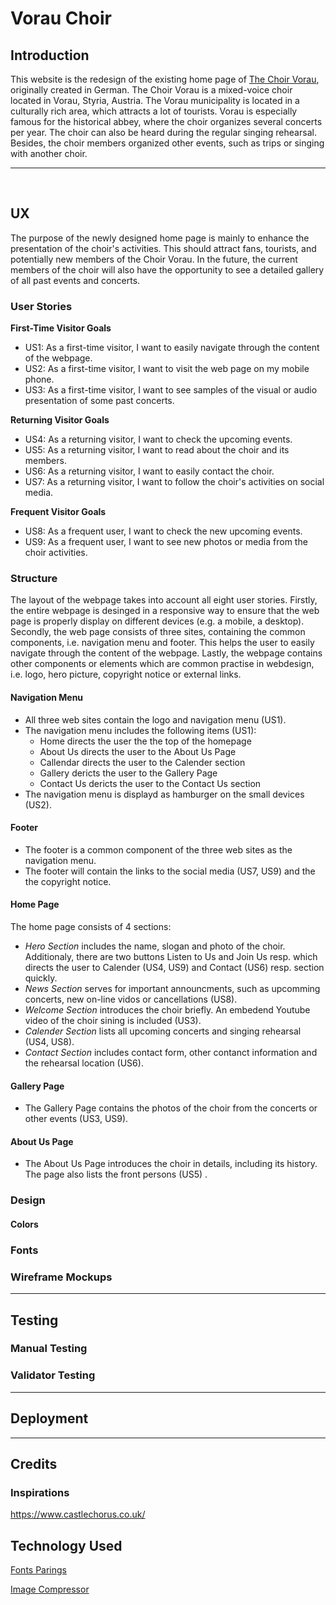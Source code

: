# Vorau Choir

## Introduction

This website is the redesign of the existing home page of [The Choir Vorau](http://www.mgv-vorau.at/), originally created in German. The Choir Vorau is a mixed-voice choir located in Vorau, Styria, Austria. The Vorau municipality is located in a culturally rich area, which attracts a lot of tourists. Vorau is especially famous for the historical abbey, where the choir organizes several concerts per year. The choir can also be heard during the regular singing rehearsal. Besides, the choir members organized other events, such as trips or singing with another choir.

--- 
<br>

## UX
The purpose of the newly designed home page is mainly to enhance the presentation of the choir's activities. This should attract fans, tourists, and potentially new members of the Choir Vorau. In the future, the current members of the choir will also have the opportunity to see a detailed gallery of all past events and concerts.

### User Stories

**First-Time Visitor Goals**
- US1: As a first-time visitor, I want to easily navigate through the content of the webpage.
- US2: As a first-time visitor, I want to visit the web page on my mobile phone.
- US3: As a first-time visitor, I want to see samples of the visual or audio presentation of some past concerts.

**Returning Visitor Goals**
- US4: As a returning visitor, I want to check the upcoming events.
- US5: As a returning visitor, I want to read about the choir and its members.
- US6: As a returning visitor, I want to easily contact the choir.
- US7: As a returning visitor, I want to follow the choir's activities on social media.

**Frequent Visitor Goals**
- US8: As a frequent user, I want to check the new upcoming events.
- US9: As a frequent user, I want to see new photos or media from the choir activities.

### Structure
The layout of the webpage takes into account all eight user stories. Firstly, the entire webpage is desinged in a responsive way to ensure that the web page is properly display on different devices (e.g. a mobile, a desktop). Secondly, the web page consists of three sites, containing the common components, i.e. navigation menu and footer. This helps the user to easily navigate through the content of the webpage. Lastly, the webpage contains other components or elements which are common practise in webdesign, i.e. logo, hero picture, copyright notice or external links. 


#### **Navigation Menu**
- All three web sites contain the logo and navigation menu (US1).
- The navigation menu includes the following items (US1): 
    - Home directs the user the the top of the homepage
    - About Us directs the user to the About Us Page
    - Callendar directs the user to the Calender section
    - Gallery dericts the user to the Gallery Page
    - Contact Us dericts the user to the Contact Us section 
- The navigation menu is displayd as hamburger on the small devices (US2).

#### **Footer**
- The footer is a common component of the three web sites as the navigation menu.
- The footer will contain the links to the social media (US7, US9) and the the copyright notice.

#### **Home Page**
The home page consists of 4 sections:
 - *Hero Section* includes the name, slogan and photo of the choir. Additionaly, there are two buttons Listen to Us and Join Us resp. which directs the user to Calender (US4, US9) and Contact (US6) resp. section quickly.
 - *News Section* serves for important announcments, such as upcomming concerts, new on-line vidos or cancellations (US8).
 - *Welcome Section* introduces the choir briefly. An embedend Youtube video of the choir sining is included (US3). 
 - *Calender Section* lists all upcoming concerts and singing rehearsal (US4, US8).
 - *Contact Section* includes contact form, other contanct information and the rehearsal location (US6). 

#### **Gallery Page**
- The Gallery Page contains the photos of the choir from the concerts or other events (US3, US9).

#### **About Us Page**
- The About Us Page introduces the choir in details, including its history. The page also lists the front persons (US5) .


### Design

#### Colors

### Fonts

### Wireframe Mockups

---

## Testing

### Manual Testing

### Validator Testing

---

## Deployment

---

## Credits

### Inspirations
https://www.castlechorus.co.uk/

## Technology Used

[Fonts Parings](https://www.figma.com/file/0g4HdMrtXQdrXMSG3foFZsmD/Raleway-Pairings/duplicate?node-id=0-1)

[Image Compressor](https://tinypng.com/)




